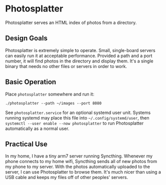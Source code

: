 # Photosplatter
Photosplatter serves an HTML index of photos from a directory.

## Design Goals
Photosplatter is extremely simple to operate.
Small, single-board servers can easily run it at acceptable performance. 
Provided a path and a port number, it will find photos in the directory and display them.
It's a single binary that needs no other files or servers in order to work.

## Basic Operation
Place `photosplatter` somewhere and run it:

```shell
./photosplatter --path ~/images --port 8080
```

See `photosplatter.service` for an optional systemd user unit.
Systems running systemd may place this file into `~/.config/systemd/user`, then `systemctl --user enable --now photosplatter` to run Photosplatter automatically as a normal user.

## Practical Use
In my home, I have a tiny arm7 server running Syncthing.
Whenever my phone connects to my home wifi, Syncthing sends all of new photos from my phone to my server.
With the photos automatically uploaded to the server, I can use Photosplatter to browse them.
It's much nicer than using a USB cable and keeps my files off of other peoples' servers.
